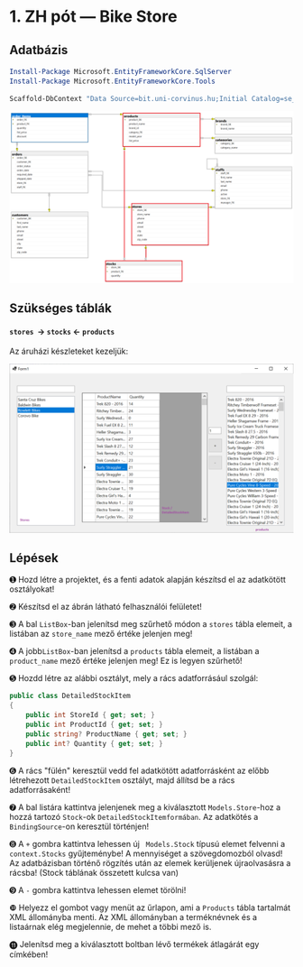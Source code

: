 # 1. ZH pót — Bike Store

## Adatbázis

```powershell
Install-Package Microsoft.EntityFrameworkCore.SqlServer
Install-Package Microsoft.EntityFrameworkCore.Tools
```

```powershell
Scaffold-DbContext "Data Source=bit.uni-corvinus.hu;Initial Catalog=se_bikestore;User ID=hallgato;Password=Password123;Encrypt=False" Microsoft.EntityFrameworkCore.SqlServer -OutputDir Models
```

![se_bikestore](se_bikestore.png)

## Szükséges táblák

#### `stores`  &rarr; `stocks` &larr; `products`

Az áruházi készleteket kezeljük:

![image-20221108213014223](zh_bikestore_ui.png)

## Lépések

➊ Hozd létre a projektet, és a fenti adatok alapján készítsd el az adatkötött osztályokat!

➋ Készítsd el az ábrán látható felhasználói felületet!

➌ A bal `ListBox`-ban jelenítsd meg szűrhető módon a `stores` tábla elemeit, a listában az `store_name` mező értéke jelenjen meg!

➍ A jobb`ListBox`-ban jelenítsd a `products` tábla elemeit, a listában a `product_name` mező értéke jelenjen meg! Ez is legyen szűrhető!

➎ Hozdd létre az alábbi osztályt, mely a rács adatforrásául szolgál:

``` csharp
public class DetailedStockItem
{
    public int StoreId { get; set; }
    public int ProductId { get; set; }
    public string? ProductName { get; set; }
    public int? Quantity { get; set; }
}
```

➏ A rács "fülén" keresztül vedd fel adatkötött adatforrásként az előbb létrehezott `DetailedStockItem` osztályt, majd állítsd be a rács adatforrásaként!

➐ A bal listára kattintva jelenjenek meg a kiválasztott `Models.Store`-hoz a hozzá tartozó `Stock`-ok `DetailedStockItemformában`. Az adatkötés a `BindingSource`-on keresztül történjen!

➑ A `+` gombra kattintva lehessen új ` Models.Stock` típusú elemet felvenni a `context.Stocks` gyűjteménybe! A mennyiséget a szövegdomozból olvasd! Az adatbázisban történő rögzítés után az elemek kerüljenek újraolvasásra a rácsba! (Stock táblának összetett kulcsa van)

➒  A `-` gombra kattintva lehessen elemet törölni!

❿ Helyezz el gombot vagy menüt az űrlapon, ami a `Products` tábla tartalmát XML állományba menti. Az XML állományban a terméknévnek és a  listaárnak elég megjelennie, de mehet a többi mező is.

⓫ Jelenítsd meg a kiválasztott boltban lévő termékek átlagárát egy címkében!



